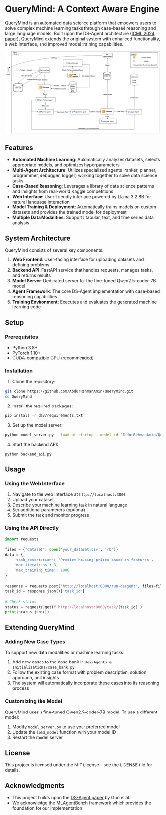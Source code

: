 # QueryMind: A Context Aware Engine

QueryMind is an automated data science platform that empowers users to solve complex machine learning tasks through case-based reasoning and large language models. Built upon the DS-Agent architecture ([ICML 2024 paper](https://arxiv.org/abs/2402.17453)), QueryMind extends the original system with enhanced functionality, a web interface, and improved model training capabilities.

![System Architecture](figures/SystemArch.png)

## Features

- **Automated Machine Learning**: Automatically analyzes datasets, selects appropriate models, and optimizes hyperparameters
- **Multi-Agent Architecture**: Utilizes specialized agents (ranker, planner, programmer, debugger, logger) working together to solve data science tasks
- **Case-Based Reasoning**: Leverages a library of data science patterns and insights from real-world Kaggle competitions
- **Web Interface**: User-friendly interface powered by Llama 3.2 8B for natural language interaction
- **Model Training & Deployment**: Automatically trains models on custom datasets and provides the trained model for deployment
- **Multiple Data Modalities**: Supports tabular, text, and time series data analysis

## System Architecture

QueryMind consists of several key components:

1. **Web Frontend**: User-facing interface for uploading datasets and defining problems
2. **Backend API**: FastAPI service that handles requests, manages tasks, and returns results
3. **Model Server**: Dedicated server for the fine-tuned Qwen2.5-coder-7B model
4. **Agent Framework**: The core DS-Agent implementation with case-based reasoning capabilities
5. **Training Environment**: Executes and evaluates the generated machine learning code

## Setup

### Prerequisites

- Python 3.8+
- PyTorch 1.10+
- CUDA-compatible GPU (recommended)

### Installation

1. Clone the repository:
```bash
git clone https://github.com/AbdurRehmanAmin/QueryMind.git
cd QueryMind
```

2. Install the required packages:
```bash
pip install -r dev/requirements.txt
```

3. Set up the model server:
```bash
python model_server.py --load-at-startup --model-id "AbdurRehmanAmin/QueryMindCoder"
```

4. Start the backend API:
```bash
python backend_api.py
```

## Usage

### Using the Web Interface

1. Navigate to the web interface at `http://localhost:3000`
2. Upload your dataset
3. Describe your machine learning task in natural language
4. Set additional parameters (optional)
5. Submit the task and monitor progress

### Using the API Directly

```python
import requests

files = {'dataset': open('your_dataset.csv', 'rb')}
data = {
    'task_description': 'Predict housing prices based on features',
    'max_iterations': 3,
    'max_training_time': 1800
}

response = requests.post('http://localhost:8000/run-dsagent', files=files, data=data)
task_id = response.json()['task_id']

# Check status
status = requests.get(f'http://localhost:8000/task/{task_id}')
print(status.json())
```

## Extending QueryMind

### Adding New Case Types

To support new data modalities or machine learning tasks:

1. Add new cases to the case bank in `dev/Agents & Initializations/case_bank.py`
2. Follow the existing case format with problem description, solution approach, and insights
3. The system will automatically incorporate these cases into its reasoning process

### Customizing the Model

QueryMind uses a fine-tuned Qwen2.5-coder-7B model. To use a different model:

1. Modify `model_server.py` to use your preferred model
2. Update the `load_model` function with your model ID
3. Restart the model server

## License

This project is licensed under the MIT License - see the LICENSE file for details.

## Acknowledgments

- This project builds upon the [DS-Agent paper](https://arxiv.org/abs/2402.17453) by Guo et al.
- We acknowledge the MLAgentBench framework which provides the foundation for our implementation
